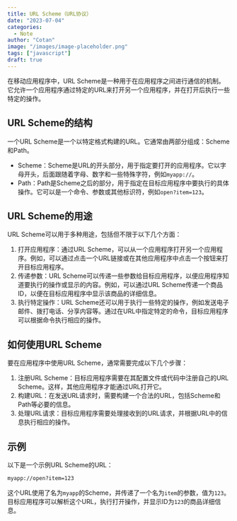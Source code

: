 ```yaml
---
title: URL Scheme（URL协议）
date: "2023-07-04"
categories:
  - Note 
author: "Cotan"
image: "/images/image-placeholder.png"
tags: ["javascript"]
draft: true
---
```


在移动应用程序中，URL Scheme是一种用于在应用程序之间进行通信的机制。它允许一个应用程序通过特定的URL来打开另一个应用程序，并在打开后执行一些特定的操作。

## URL Scheme的结构

一个URL Scheme是一个以特定格式构建的URL。它通常由两部分组成：Scheme和Path。

- Scheme：Scheme是URL的开头部分，用于指定要打开的应用程序。它以字母开头，后面跟随着字母、数字和一些特殊字符，例如`myapp://`。
- Path：Path是Scheme之后的部分，用于指定在目标应用程序中要执行的具体操作。它可以是一个命令、参数或其他标识符，例如`open?item=123`。

## URL Scheme的用途

URL Scheme可以用于多种用途，包括但不限于以下几个方面：

1. 打开应用程序：通过URL Scheme，可以从一个应用程序打开另一个应用程序。例如，可以通过点击一个URL链接或在其他应用程序中点击一个按钮来打开目标应用程序。
2. 传递参数：URL Scheme可以传递一些参数给目标应用程序，以便应用程序知道要执行的操作或显示的内容。例如，可以通过URL Scheme传递一个商品ID，以便在目标应用程序中显示该商品的详细信息。
3. 执行特定操作：URL Scheme还可以用于执行一些特定的操作，例如发送电子邮件、拨打电话、分享内容等。通过在URL中指定特定的命令，目标应用程序可以根据命令执行相应的操作。

## 如何使用URL Scheme

要在应用程序中使用URL Scheme，通常需要完成以下几个步骤：

1. 注册URL Scheme：目标应用程序需要在其配置文件或代码中注册自己的URL Scheme。这样，其他应用程序才能通过URL打开它。
2. 构建URL：在发送URL请求时，需要构建一个合法的URL，包括Scheme和Path等必要的信息。
3. 处理URL请求：目标应用程序需要处理接收到的URL请求，并根据URL中的信息执行相应的操作。

## 示例

以下是一个示例URL Scheme的URL：

```markdown
myapp://open?item=123
```

这个URL使用了名为`myapp`的Scheme，并传递了一个名为`item`的参数，值为`123`。目标应用程序可以解析这个URL，执行打开操作，并显示ID为`123`的商品详细信息。
